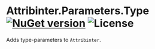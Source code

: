 # Attribinter.Parameters.Type [![NuGet version](https://img.shields.io/nuget/v/Attribinter.Parameters.Type.svg?style=plastic)](https://www.nuget.org/packages/Attribinter.Parameters.Type/) ![License](https://img.shields.io/github/license/Attribinter/Attribinter.Parameters.Type?style=plastic)

Adds type-parameters to `Attribinter`.